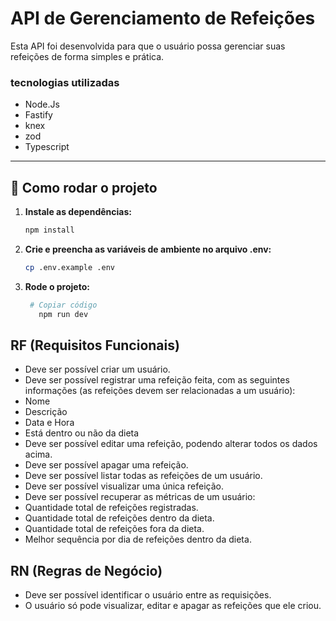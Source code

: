 # API de Gerenciamento de Refeições

Esta API foi desenvolvida para que o usuário possa gerenciar suas refeições de forma simples e prática.

### tecnologias utilizadas

* Node.Js
* Fastify
* knex
* zod
* Typescript


---

## 🧭 Como rodar o projeto

1. **Instale as dependências:**

   ```bash
   npm install

2. **Crie e preencha as variáveis de ambiente no arquivo .env:**
   ```bash
   cp .env.example .env

3. **Rode o projeto:**
   ```bash
    # Copiar código
      npm run dev

## RF (Requisitos Funcionais)
* Deve ser possível criar um usuário.
* Deve ser possível registrar uma refeição feita, com as seguintes informações (as refeições devem ser relacionadas a um usuário):
* Nome
* Descrição
* Data e Hora
* Está dentro ou não da dieta
* Deve ser possível editar uma refeição, podendo alterar todos os dados acima.
* Deve ser possível apagar uma refeição.
* Deve ser possível listar todas as refeições de um usuário.
* Deve ser possível visualizar uma única refeição.
* Deve ser possível recuperar as métricas de um usuário:
* Quantidade total de refeições registradas.
* Quantidade total de refeições dentro da dieta.
* Quantidade total de refeições fora da dieta.
* Melhor sequência por dia de refeições dentro da dieta.

## RN (Regras de Negócio)

* Deve ser possível identificar o usuário entre as requisições.
* O usuário só pode visualizar, editar e apagar as refeições que ele criou.
